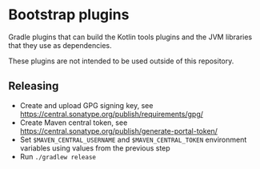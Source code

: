 # Bootstrap plugins

Gradle plugins that can build the Kotlin tools plugins and the JVM libraries that they use as dependencies.

These plugins are not intended to be used outside of this repository.

## Releasing

- Create and upload GPG signing key, see https://central.sonatype.org/publish/requirements/gpg/
- Create Maven central token, see https://central.sonatype.org/publish/generate-portal-token/
- Set `$MAVEN_CENTRAL_USERNAME` and `$MAVEN_CENTRAL_TOKEN` environment variables using values from the previous step
- Run `./gradlew release`
